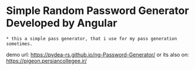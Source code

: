 # Simple Random Password Generator Developed by Angular

    * this a simple pass generator, that i use for my pass generation sometimes.
demo url: https://pydea-rs.github.io/ng-Password-Generator/
or its also on: https://pigeon.persiancollegee.ir/